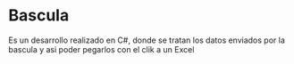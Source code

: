 # Bascula
Es un desarrollo realizado en C#, donde se tratan los datos enviados por la bascula y asi poder pegarlos con el clik a un Excel 
